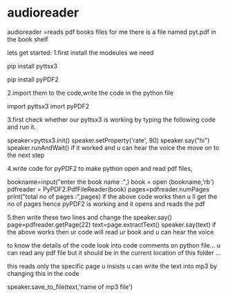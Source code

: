 # audioreader
audioreader =reads pdf books files for me 
there is a file named pyt.pdf in the book shelf

lets  get started:
 1.first install the modeules we need 
   
   pip install pyttsx3

   pip install pyPDF2

2.import them to the code,write the code in the python file
   
   import pyttsx3
   imort pyPDF2

3.first check whether our pyttsx3 is working by typing the following code and run it.
   
   speaker=pyttsx3.init()
   speaker.setProperty('rate', 90)
   speaker.say("hi")
   speaker.runAndWait()
if it worked  and  u can hear the voice  the move on to the next step

4.write code for pyPDF2 to make python open and read  pdf files,
   
   bookname=input("enter the book name :",)
   book = open (bookname,'rb')
   pdfreader = PyPDF2.PdfFileReader(book)
   pages=pdfreader.numPages
   print("total no of pages :",pages)
if the above code works then u ll get the no of pages hence pyPDF2 is working and it opens  and reads the pdf

5.then write these two lines  and change  the speaker.say()  
   page=pdfreader.getPage(22)
   text=page.extractText()
   speaker.say(text)
if the above works then ur code will read ur book and u can hear the voice

  
to know the details of the code look into code comments on python file...
u can read  any pdf file but it should be in the current location of this folder  ...

this reads only the specific page u insists 
u can write the text into mp3 by changing this in the code

 speaker.save_to_file(text,'name of mp3 file')
